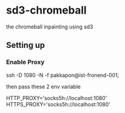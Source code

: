 # sd3-chromeball
the chromeball inpainting using sd3 


## Setting up
### Enable Proxy 

ssh -D 1080 -N -f pakkapon@ist-fronend-001; 

then pass these 2 env variable

HTTP_PROXY='socks5h://localhost:1080'
HTTPS_PROXY='socks5h://localhost:1080'